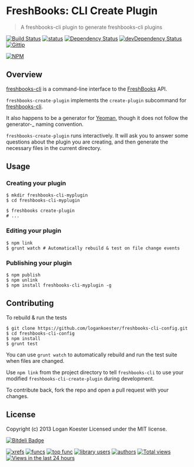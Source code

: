 # FreshBooks: CLI Create Plugin
> A freshbooks-cli plugin to generate freshbooks-cli plugins

[![Build Status](https://secure.travis-ci.org/logankoester/freshbooks-cli-create-plugin.png?branch=master)](http://travis-ci.org/logankoester/freshbooks-cli-create-plugin)
[![status](https://sourcegraph.com/api/repos/github.com/logankoester/freshbooks-cli-create-plugin/badges/status.png)](https://sourcegraph.com/github.com/logankoester/freshbooks-cli-create-plugin)
[![Dependency Status](https://david-dm.org/logankoester/freshbooks-cli-create-plugin.png)](https://david-dm.org/logankoester/freshbooks-cli-create-plugin)
[![devDependency Status](https://david-dm.org/logankoester/freshbooks-cli-create-plugin/dev-status.png)](https://david-dm.org/logankoester/freshbooks-cli-create-plugin#info=devDependencies)
[![Gittip](http://img.shields.io/gittip/logankoester.png)](https://www.gittip.com/logankoester/)

[![NPM](https://nodei.co/npm/freshbooks-cli-create-plugin.png?downloads=true)](https://nodei.co/npm/freshbooks-cli-create-plugin/)

## Overview

[freshbooks-cli](https://github.com/logankoester/freshbooks-cli) is a
command-line interface to the [FreshBooks](http://freshbooks.com/) API.

`freshbooks-create-plugin` implements the `create-plugin` subcommand for
[freshbooks-cli](https://github.com/logankoester/freshbooks-cli).

It also happens to be a generator for [Yeoman](http://yeoman.io), though
it does not follow the generator-\_ naming convention.

`freshbooks-create-plugin` runs interactively. It will ask you to answer some
questions about the plugin you are creating, and then generate the necessary
files in the current directory.


## Usage

### Creating your plugin

    $ mkdir freshbooks-cli-myplugin
    $ cd freshbooks-cli-myplugin

    $ freshbooks create-plugin
    # ...

### Editing your plugin

    $ npm link
    $ grunt watch # Automatically rebuild & test on file change events

### Publishing your plugin

    $ npm publish
    $ npm unlink
    $ npm install freshbooks-cli-myplugin -g


## Contributing

To rebuild & run the tests

    $ git clone https://github.com/logankoester/freshbooks-cli-config.git
    $ cd freshbooks-cli-config
    $ npm install
    $ grunt test

You can use `grunt watch` to automatically rebuild and run the test suite when
files are changed.

Use `npm link` from the project directory to tell `freshbooks-cli` to use
your modified `freshbooks-cli-create-plugin` during development.

To contribute back, fork the repo and open a pull request with your changes.


## License

Copyright (c) 2013 Logan Koester
Licensed under the MIT license.

[![Bitdeli Badge](https://d2weczhvl823v0.cloudfront.net/logankoester/freshbooks-cli-create-plugin/trend.png)](https://bitdeli.com/free "Bitdeli Badge")

[![xrefs](https://sourcegraph.com/api/repos/github.com/logankoester/freshbooks-cli-create-plugin/badges/xrefs.png)](https://sourcegraph.com/github.com/logankoester/freshbooks-cli-create-plugin)
[![funcs](https://sourcegraph.com/api/repos/github.com/logankoester/freshbooks-cli-create-plugin/badges/funcs.png)](https://sourcegraph.com/github.com/logankoester/freshbooks-cli-create-plugin)
[![top func](https://sourcegraph.com/api/repos/github.com/logankoester/freshbooks-cli-create-plugin/badges/top-func.png)](https://sourcegraph.com/github.com/logankoester/freshbooks-cli-create-plugin)
[![library users](https://sourcegraph.com/api/repos/github.com/logankoester/freshbooks-cli-create-plugin/badges/library-users.png)](https://sourcegraph.com/github.com/logankoester/freshbooks-cli-create-plugin)
[![authors](https://sourcegraph.com/api/repos/github.com/logankoester/freshbooks-cli-create-plugin/badges/authors.png)](https://sourcegraph.com/github.com/logankoester/freshbooks-cli-create-plugin)
[![Total views](https://sourcegraph.com/api/repos/github.com/logankoester/freshbooks-cli-create-plugin/counters/views.png)](https://sourcegraph.com/github.com/logankoester/freshbooks-cli-create-plugin)
[![Views in the last 24 hours](https://sourcegraph.com/api/repos/github.com/logankoester/freshbooks-cli-create-plugin/counters/views-24h.png)](https://sourcegraph.com/github.com/logankoester/freshbooks-cli-create-plugin)
